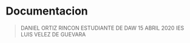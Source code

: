 # Documentacion

> DANIEL ORTIZ RINCON ESTUDIANTE DE DAW
> 15 ABRIL 2020
> IES LUIS VELEZ DE GUEVARA
